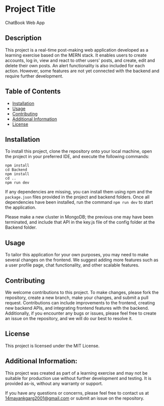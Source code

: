 # Project Title

ChatBook Web App

## Description

This project is a real-time post-making web application developed as a learning exercise based on the MERN stack. It enables users to create accounts, log in, view and react to other users' posts, and create, edit and delete their own posts. An alert functionality is also included for each action. However, some features are not yet connected with the backend and require further development.

## Table of Contents

- [Installation](#installation)
- [Usage](#usage)
- [Contributing](#contributing)
- [Additional Information](#additional-information)
- [License](#license)

## Installation

To install this project, clone the repository onto your local machine, open the project in your preferred IDE, and execute the following commands:

```
npm install 
cd Backend 
npm install
cd ..
npm run dev
```

If any dependencies are missing, you can install them using npm and the `package.json` files provided in the project and backend folders. Once all dependencies have been installed, run the command `npm run dev` to start the application.

Please make a new cluster in MongoDB; the previous one may have been terminated, and include that API in the key.js file of the config folder at the Backend folder.

## Usage

To tailor this application for your own purposes, you may need to make several changes on the frontend. We suggest adding more features such as a user profile page, chat functionality, and other scalable features.

## Contributing

We welcome contributions to this project. To make changes, please fork the repository, create a new branch, make your changes, and submit a pull request. Contributions can include improvements to the frontend, creating new backend APIs, and integrating frontend features with the backend. Additionally, if you encounter any bugs or issues, please feel free to create an issue on the repository, and we will do our best to resolve it.

## License

This project is licensed under the MIT License.


## Additional Information: 
This project was created as part of a learning exercise and may not be suitable for production use without further development and testing. It is provided as-is, without any warranty or support.

If you have any questions or concerns, please feel free to contact us at 14mayankgarg2001@gmail.com or submit an issue on the repository.
